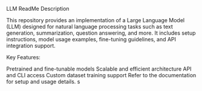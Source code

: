 LLM ReadMe Description

This repository provides an implementation of a Large Language Model (LLM) designed for natural language processing tasks such as text generation, summarization, question answering, and more. It includes setup instructions, model usage examples, fine-tuning guidelines, and API integration support.

Key Features:

Pretrained and fine-tunable models
Scalable and efficient architecture
API and CLI access
Custom dataset training support
Refer to the documentation for setup and usage details.
s
